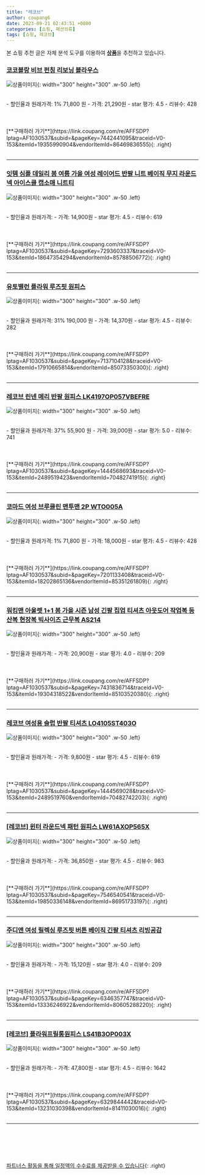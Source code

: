 ```yaml
---
title: "레코브"
author: coupang6
date: 2023-09-21 02:43:51 +0800
categories: [쇼핑, 패션의류]
tags: [쇼핑, 레코브]
---
```


본 쇼핑 추천 글은 자체 분석 도구를 이용하여 [**상품**](https://link.coupang.com/a/bao1ui)을 추천하고 있습니다.

### [코코블랑 비브 펀칭 리보닝 블라우스](https://link.coupang.com/re/AFFSDP?lptag=AF1030537&subid=&pageKey=7442441095&traceid=V0-153&itemId=19355990904&vendorItemId=86469836555)

![상품이미지](https://thumbnail7.coupangcdn.com/thumbnails/remote/230x230ex/image/vendor_inventory/7398/7165fe1202ddf815e8fd63d360e47131a31c22372bf9c3bdbc02535ac027.jpg){: width="300" height="300" .w-50 .left}


<br>
- 할인율과 원래가격: 1%  71,800   원
- 가격: 21,290원
- star 평가: 4.5
- 리뷰수: 428
<br>
<br>
<br>
<br>
[**구매하러 가기**](https://link.coupang.com/re/AFFSDP?lptag=AF1030537&subid=&pageKey=7442441095&traceid=V0-153&itemId=19355990904&vendorItemId=86469836555){: .right}
<br>
<br>

---

### [잇템 심플 데일리 봄 여름 가을 여성 레이어드 반팔 니트 베이직 무지 라운드넥 아이스쿨 캡소매 니트티](https://link.coupang.com/re/AFFSDP?lptag=AF1030537&subid=&pageKey=7293603337&traceid=V0-153&itemId=18647354294&vendorItemId=85788506772)

![상품이미지](https://thumbnail7.coupangcdn.com/thumbnails/remote/230x230ex/image/vendor_inventory/1bef/97dca94ab126a83dcf327f0aef884ef9909a3b642751631a55a2b2ed1a70.jpg){: width="300" height="300" .w-50 .left}


<br>
- 할인율과 원래가격: 
- 가격: 14,900원
- star 평가: 4.5
- 리뷰수: 619
<br>
<br>
<br>
<br>
[**구매하러 가기**](https://link.coupang.com/re/AFFSDP?lptag=AF1030537&subid=&pageKey=7293603337&traceid=V0-153&itemId=18647354294&vendorItemId=85788506772){: .right}
<br>
<br>

---

### [유토밸런 플라워 루즈핏 원피스](https://link.coupang.com/re/AFFSDP?lptag=AF1030537&subid=&pageKey=7137104128&traceid=V0-153&itemId=17910665814&vendorItemId=85073350300)

![상품이미지](https://thumbnail7.coupangcdn.com/thumbnails/remote/230x230ex/image/rs_quotation_api/biaqfa4k/d9395dc8ffb04909975777315ce28a71.jpg){: width="300" height="300" .w-50 .left}


<br>
- 할인율과 원래가격: 31%  190,000   원
- 가격: 14,370원
- star 평가: 4.5
- 리뷰수: 282
<br>
<br>
<br>
<br>
[**구매하러 가기**](https://link.coupang.com/re/AFFSDP?lptag=AF1030537&subid=&pageKey=7137104128&traceid=V0-153&itemId=17910665814&vendorItemId=85073350300){: .right}
<br>
<br>

---

### [레코브 린넨 메리 반팔 원피스 LK4197OP057VBEFRE](https://link.coupang.com/re/AFFSDP?lptag=AF1030537&subid=&pageKey=1444568693&traceid=V0-153&itemId=2489519423&vendorItemId=70482741915)

![상품이미지](https://thumbnail6.coupangcdn.com/thumbnails/remote/230x230ex/image/retail/images/2020/04/08/16/0/dda20516-1f2c-4022-b162-994b3835e2f5.jpg){: width="300" height="300" .w-50 .left}


<br>
- 할인율과 원래가격: 37%  55,900   원
- 가격: 39,000원
- star 평가: 5.0
- 리뷰수: 741
<br>
<br>
<br>
<br>
[**구매하러 가기**](https://link.coupang.com/re/AFFSDP?lptag=AF1030537&subid=&pageKey=1444568693&traceid=V0-153&itemId=2489519423&vendorItemId=70482741915){: .right}
<br>
<br>

---

### [코마드 여성 브루클린 맨투맨 2P WTO005A](https://link.coupang.com/re/AFFSDP?lptag=AF1030537&subid=&pageKey=7201133408&traceid=V0-153&itemId=18202865136&vendorItemId=85351261809)

![상품이미지](https://thumbnail9.coupangcdn.com/thumbnails/remote/230x230ex/image/vendor_inventory/71a1/d5e23c8693c4e88666293cda84c52ee98157c2b3268c41cd62a2e0ce64fb.jpg){: width="300" height="300" .w-50 .left}


<br>
- 할인율과 원래가격: 1%  71,800   원
- 가격: 18,000원
- star 평가: 4.5
- 리뷰수: 428
<br>
<br>
<br>
<br>
[**구매하러 가기**](https://link.coupang.com/re/AFFSDP?lptag=AF1030537&subid=&pageKey=7201133408&traceid=V0-153&itemId=18202865136&vendorItemId=85351261809){: .right}
<br>
<br>

---

### [워킹맨 아울렛 1+1 봄 가을 시즌 남성 긴팔 집업 티셔츠 아웃도어 작업복 등산복 현장복 빅사이즈 근무복 AS214](https://link.coupang.com/re/AFFSDP?lptag=AF1030537&subid=&pageKey=7431836714&traceid=V0-153&itemId=19304318522&vendorItemId=85103520380)

![상품이미지](https://thumbnail8.coupangcdn.com/thumbnails/remote/230x230ex/image/vendor_inventory/a7c9/eb8c7478b22eb6ef0d2fb24bed2b501db0e796a5fb983e2a11de14eedd77.jpg){: width="300" height="300" .w-50 .left}


<br>
- 할인율과 원래가격: 
- 가격: 20,900원
- star 평가: 4.0
- 리뷰수: 209
<br>
<br>
<br>
<br>
[**구매하러 가기**](https://link.coupang.com/re/AFFSDP?lptag=AF1030537&subid=&pageKey=7431836714&traceid=V0-153&itemId=19304318522&vendorItemId=85103520380){: .right}
<br>
<br>

---

### [레코브 여성용 슬럽 반팔 티셔츠 LO4105ST403O](https://link.coupang.com/re/AFFSDP?lptag=AF1030537&subid=&pageKey=1444569028&traceid=V0-153&itemId=2489519760&vendorItemId=70482742203)

![상품이미지](https://thumbnail8.coupangcdn.com/thumbnails/remote/230x230ex/image/retail/images/602852590673616-8549790d-02c6-4141-a3ff-23866f08bfbe.jpg){: width="300" height="300" .w-50 .left}


<br>
- 할인율과 원래가격: 
- 가격: 9,800원
- star 평가: 4.5
- 리뷰수: 619
<br>
<br>
<br>
<br>
[**구매하러 가기**](https://link.coupang.com/re/AFFSDP?lptag=AF1030537&subid=&pageKey=1444569028&traceid=V0-153&itemId=2489519760&vendorItemId=70482742203){: .right}
<br>
<br>

---

### [[레코브] 윈터 라운드넥 패턴 원피스 LW61AXOP565X](https://link.coupang.com/re/AFFSDP?lptag=AF1030537&subid=&pageKey=7546540541&traceid=V0-153&itemId=19850336148&vendorItemId=86951733197)

![상품이미지](https://thumbnail10.coupangcdn.com/thumbnails/remote/230x230ex/image/vendor_inventory/c5b5/083ec718e43c70e2a52a6477d1897168284eadb2f4b68ba006e724b2edf6.jpg){: width="300" height="300" .w-50 .left}


<br>
- 할인율과 원래가격: 
- 가격: 36,850원
- star 평가: 4.5
- 리뷰수: 983
<br>
<br>
<br>
<br>
[**구매하러 가기**](https://link.coupang.com/re/AFFSDP?lptag=AF1030537&subid=&pageKey=7546540541&traceid=V0-153&itemId=19850336148&vendorItemId=86951733197){: .right}
<br>
<br>

---

### [주디앤 여성 릴렉싱 루즈핏 버튼 베이직 긴팔 티셔츠 리빙공감](https://link.coupang.com/re/AFFSDP?lptag=AF1030537&subid=&pageKey=6346357747&traceid=V0-153&itemId=13336246922&vendorItemId=80605288220)

![상품이미지](https://thumbnail9.coupangcdn.com/thumbnails/remote/230x230ex/image/vendor_inventory/0998/5ddda7ad36cb70dd763c110c28eb51001db2ceaf54f44691d416b3dadcaa.jpg){: width="300" height="300" .w-50 .left}


<br>
- 할인율과 원래가격: 
- 가격: 15,120원
- star 평가: 4.0
- 리뷰수: 209
<br>
<br>
<br>
<br>
[**구매하러 가기**](https://link.coupang.com/re/AFFSDP?lptag=AF1030537&subid=&pageKey=6346357747&traceid=V0-153&itemId=13336246922&vendorItemId=80605288220){: .right}
<br>
<br>

---

### [[레코브] 플라워프릴롱원피스 LS41B3OP003X](https://link.coupang.com/re/AFFSDP?lptag=AF1030537&subid=&pageKey=6329844442&traceid=V0-153&itemId=13231030398&vendorItemId=81411030016)

![상품이미지](https://thumbnail10.coupangcdn.com/thumbnails/remote/230x230ex/image/vendor_inventory/a52a/a79e53ccec1c899f19b066ca83c3e5f5736c0110c02ea83460e5d4447e76.jpg){: width="300" height="300" .w-50 .left}


<br>
- 할인율과 원래가격: 
- 가격: 47,800원
- star 평가: 4.5
- 리뷰수: 1642
<br>
<br>
<br>
<br>
[**구매하러 가기**](https://link.coupang.com/re/AFFSDP?lptag=AF1030537&subid=&pageKey=6329844442&traceid=V0-153&itemId=13231030398&vendorItemId=81411030016){: .right}
<br>
<br>

---
<br><br><br><br><br> [파트너스 활동을 통해 일정액의 수수료를 제공받을 수 있습니다](https://link.coupang.com/a/bao1ui){: .right}